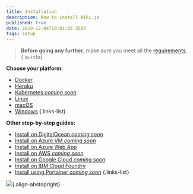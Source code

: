 ```yaml
---
title: Installation
description: How to install Wiki.js
published: true
date: 2019-12-04T18:01:05.350Z
tags: setup
---
```


> **Before going any further**, make sure you meet all the [requirements](/install/requirements).
{.is-info}

**Choose your platform:**
- [Docker](/install/docker)
- [Heroku](/install/heroku)
- [Kubernetes *coming soon*](/install/kubernetes)
- [Linux](/install/linux)
- [macOS](/install/macos)
- [Windows](/install/windows)
{.links-list}

**Other step-by-step guides:**
- [Install on DigitalOcean *coming soon*](/install/digitalocean)
- [Install on Azure VM *coming soon*](/install/aws)
- [Install on Azure Web App](/install/azurewebapp)
- [Install on AWS *coming soon*](/install/aws)
- [Install on Google Cloud *coming soon*](/install/gcp)
- [Install on IBM Cloud Foundry](https://github.com/Requarks/wiki-ibm-cloud-foundry)
- [Install using Portainer *coming soon*](/install/portainer)
{.links-list}

![](https://a.icons8.com/ajlQdsfa/FZhYWV/svg.svg){.align-abstopright}